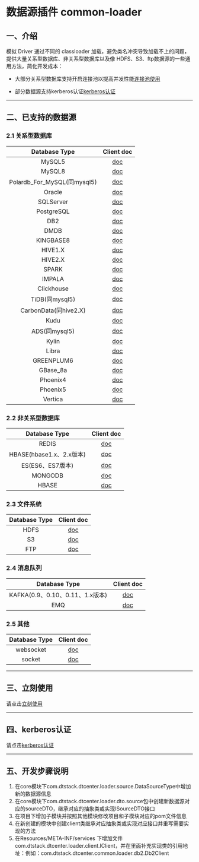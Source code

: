# 数据源插件 common-loader

## 一、介绍
模拟 Driver 通过不同的 classloader 加载，避免类名冲突导致加载不上的问题，提供大量关系型数据库、非关系型数据库以及像 HDFS、S3、ftp数据源的一些通用方法，简化开发成本：

- 大部分关系型数据库支持开启连接池以提高并发性能[连接池使用](docs/connectionPool.md)

- 部分数据源支持kerberos认证[kerberos认证](docs/kerberos.md)

---

## 二、已支持的数据源

### 2.1 关系型数据库

| Database Type               | Client doc                                   |
|:---------------------------:|:---------------------------------------------:|
| MySQL5                     | [doc](docs/rdbms/mysql5.md)               |
| MySQL8                     | [doc](docs/rdbms/mysql8.md)               |
| Polardb_For_MySQL(同mysql5) | [doc](docs/rdbms/mysql5.md)               |
| Oracle                     | [doc](docs/rdbms/oracle.md)               |
| SQLServer                  | [doc](docs/rdbms/sqlserver.md)            |
| PostgreSQL                 | [doc](docs/rdbms/postgresql.md)           |
| DB2                        | [doc](docs/rdbms/rdbm.md)                  |
| DMDB                       | [doc](docs/rdbms/rdbm.md)                 |
| KINGBASE8                  | [doc](docs/rdbms/rdbm.md)            |
| HIVE1.X                    | [doc](docs/rdbms/hive.md)                |
| HIVE2.X                    | [doc](docs/rdbms/hive.md)                |
| SPARK                      | [doc](docs/rdbms/hive.md)                |
| IMPALA                     | [doc](docs/rdbms/rdbm.md)               |
| Clickhouse                 | [doc](docs/rdbms/rdbm.md)           |
| TiDB(同mysql5)             | [doc](docs/rdbms/mysql5.md)               |
| CarbonData(同hive2.X)      | [doc](docs/rdbms/hive.md)                |
| Kudu                       | [doc](docs/rdbms/kudu.md)                 |
| ADS(同mysql5)              | [doc](docs/rdbms/mysql5.md)               |
| Kylin                      | [doc](docs/rdbms/rdbm.md)                |
| Libra                      | [doc](docs/rdbms/libra.md)                |
| GREENPLUM6                 | [doc](docs/rdbms/greenplum6.md)           |
| GBase_8a                   | [doc](docs/rdbms/rdbm.md)                |
| Phoenix4                   | [doc](docs/rdbms/rdbm.md)             |
| Phoenix5                   | [doc](docs/rdbms/rdbm.md)             |
| Vertica                    | [doc](docs/rdbms/rdbm.md)              |

### 2.2 非关系型数据库

| Database Type               | Client doc                                   |
|:---------------------------:|:---------------------------------------------:|
| REDIS                       | [doc](docs/nosql/redis.md)              |
| HBASE(hbase1.x、2.x版本)     | [doc](docs/nosql/hbase.md)               |
| ES(ES6、ES7版本)             | [doc](docs/nosql/es.md)                  |
| MONGODB                     | [doc](docs/nosql/mongodb.md)             |
| HBASE                       | [doc](docs/nosql/hbase.md)               |

### 2.3 文件系统

| Database Type               | Client doc                                   |
|:---------------------------:|:---------------------------------------------:|
| HDFS                        | [doc](docs/fs/hdfs.md)                   |
| S3                          | [doc](docs/fs/s3.md)                     |
| FTP                         | [doc](docs/fs/ftp.md)                    |

### 2.4 消息队列

| Database Type               | Client doc                                   |
|:------------------------------:|:------------------------------------------:|
| KAFKA(0.9、0.10、0.11、1.x版本)  | [doc](docs/mq/kafka.md)               |
| EMQ                            | [doc](docs/mq/emq.md)                 |

### 2.5 其他

| Database Type               | Client doc                                   |
|:------------------------------:|:------------------------------------------:|
| websocket                      | [doc](docs/other/websocket.md)        |
| socket                         | [doc](docs/other/socket.md)           |

---

## 三、立刻使用

请点击[立刻使用](docs/nowstart.md)

---

## 四、kerberos认证

请点击[kerberos认证](docs/kerberos.md)

---

## 五、开发步骤说明
1. 在core模块下com.dtstack.dtcenter.loader.source.DataSourceType中增加新的数据源信息
2. 在core模块下com.dtstack.dtcenter.loader.dto.source包中创建新数据源对应的sourceDTO，继承对应的抽象类或实现ISourceDTO接口
3. 在项目下增加子模块并按照其他模块修改项目和子模块对应的pom文件信息
4. 在新创建的模块中创建client类继承对应抽象类或实现对应接口并重写需要实现的方法
5. 在Resources/META-INF/services 下增加文件com.dtstack.dtcenter.loader.client.IClient，并在里面补充实现类的引用地址：例如：com.dtstack.dtcenter.common.loader.db2.Db2Client